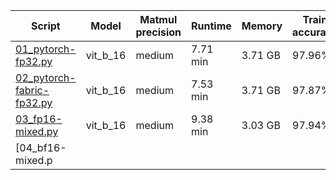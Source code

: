 | Script                                                       | Model    | Matmul precision | Runtime  | Memory  | Train accuracy | Test accuracy |
| ------------------------------------------------------------ | -------- | ---------------- | -------- | ------- | -------------- | ------------- |
| [01_pytorch-fp32.py](http://01_pytorch-fp32.py)              | vit_b_16 | medium           | 7.71 min | 3.71 GB | 97.96%         | 95.27%        |
| [02_pytorch-fabric-fp32.py](http://02_pytorch-fabric-fp32.py) | vit_b_16 | medium           | 7.53 min | 3.71 GB | 97.87%         | 95.54%        |
| [03_fp16-mixed.py](http://03_fp16-mixed.py)                  | vit_b_16 | medium           | 9.38 min | 3.03 GB | 97.94%         | 96.09%        |
| [04_bf16-mixed.p